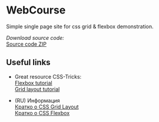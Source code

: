 # WebCourse

Simple single page site for css grid & flexbox demonstration.

_Download source code:_
<br>
[Source code ZIP](https://github.com/studentTsi/WebCourse/archive/master.zip)

## Useful links

- Great resource CSS-Tricks:
  <br>
  [Flexbox tutorial](https://css-tricks.com/snippets/css/a-guide-to-flexbox/)
  <br>
  [Grid layout tutorial](https://css-tricks.com/snippets/css/complete-guide-grid/)

- (RU) Информация
  <br>
  [Кратко о CSS Grid Layout](https://idg.net.ua/blog/uchebnik-css/razmetka-css/grid)
  <br>
  [Кратко о CSS Flexbox](https://idg.net.ua/blog/uchebnik-css/razmetka-css/flexbox/flex-container)
